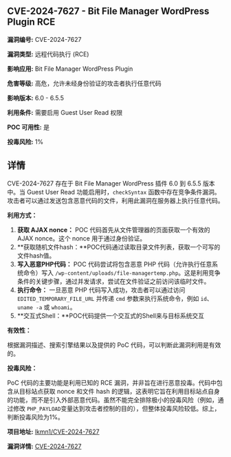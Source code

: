 ## CVE-2024-7627 - Bit File Manager WordPress Plugin RCE

**漏洞编号:** CVE-2024-7627

**漏洞类型:** 远程代码执行 (RCE)

**影响应用:** Bit File Manager WordPress Plugin

**危害等级:** 高危，允许未经身份验证的攻击者执行任意代码

**影响版本:** 6.0 - 6.5.5

**利用条件:** 需要启用 Guest User Read 权限

**POC 可用性:** 是

**投毒风险:** 1%

## 详情

CVE-2024-7627 存在于 Bit File Manager WordPress 插件 6.0 到 6.5.5 版本中。当 Guest User Read 功能启用时，`checkSyntax` 函数中存在竞争条件漏洞。攻击者可以通过发送包含恶意代码的文件，利用此漏洞在服务器上执行任意代码。

**利用方式：**

1.  **获取 AJAX nonce：** POC 代码首先从文件管理器的页面获取一个有效的 AJAX nonce。这个 nonce 用于通过身份验证。
2.  **获取随机文件hash：**POC代码通过读取目录文件列表，获取一个可写的文件hash值。
3.  **写入恶意PHP代码：** POC 代码尝试将包含恶意 PHP 代码（允许执行任意系统命令）写入 `/wp-content/uploads/file-managertemp.php`。这是利用竞争条件的关键步骤，通过并发请求，尝试在文件验证之前访问该临时文件。
4.  **执行命令：** 一旦恶意 PHP 代码写入成功，攻击者可以通过访问 `EDITED_TEMPORARY_FILE_URL` 并传递 `cmd` 参数来执行系统命令，例如 `id`、`uname -a` 或 `whoami`。
5.  **交互式Shell：**POC代码提供一个交互式的Shell来与目标系统交互

**有效性：**

根据漏洞描述、搜索引擎结果以及提供的 PoC 代码，可以判断此漏洞利用是有效的。

**投毒风险：**

PoC 代码的主要功能是利用已知的 RCE 漏洞，并非旨在进行恶意投毒。代码中包含从目标站点获取 nonce 和文件 hash 的逻辑，这表明它旨在利用目标站点自身的功能，而不是引入外部恶意代码。虽然不能完全排除极小的投毒风险（例如，通过修改 `PHP_PAYLOAD`变量达到攻击者控制的目的），但整体投毒风险较低。综上，判断投毒风险为1%。

**项目地址:** [lkmn1/CVE-2024-7627](https://github.com/lkmn1/CVE-2024-7627)

**漏洞详情:** [CVE-2024-7627](https://nvd.nist.gov/vuln/detail/CVE-2024-7627)